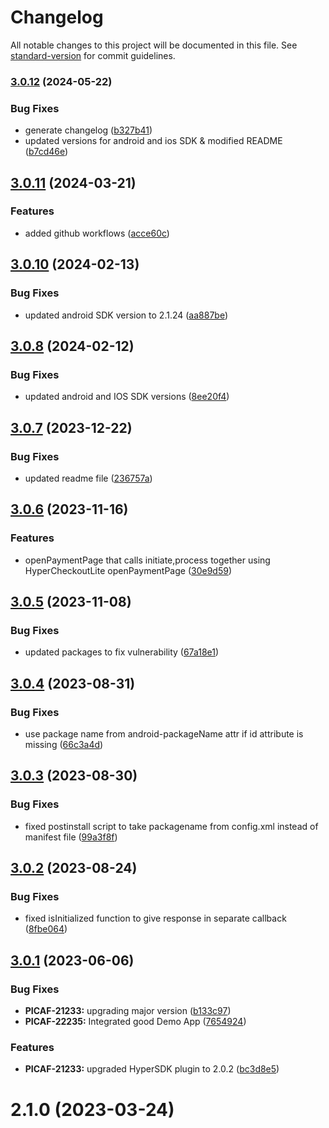 # Changelog

All notable changes to this project will be documented in this file. See [standard-version](https://github.com/conventional-changelog/standard-version) for commit guidelines.

### [3.0.12](https://github.com/juspay/hyper-sdk-cordova/compare/v3.0.11...v3.0.12) (2024-05-22)


### Bug Fixes

* generate changelog ([b327b41](https://github.com/juspay/hyper-sdk-cordova/commit/b327b4199b7a7a6e821b8feb67de558f899e9202))
* updated versions for android and ios SDK & modified README ([b7cd46e](https://github.com/juspay/hyper-sdk-cordova/commit/b7cd46eff728f543062047a9dff1423325bf4dba))

## [3.0.11](https://github.com/juspay/hyper-sdk-cordova/compare/v3.0.10...v3.0.11) (2024-03-21)


### Features

* added github workflows ([acce60c](https://github.com/juspay/hyper-sdk-cordova/commit/acce60c50f764cf0decd62e4249866b831e2e004))



## [3.0.10](https://github.com/juspay/hyper-sdk-cordova/compare/v3.0.8...v3.0.10) (2024-02-13)


### Bug Fixes

* updated android SDK version to 2.1.24 ([aa887be](https://github.com/juspay/hyper-sdk-cordova/commit/aa887be499e1879837fecd1b960221ef3b4599c0))



## [3.0.8](https://github.com/juspay/hyper-sdk-cordova/compare/v3.0.7...v3.0.8) (2024-02-12)


### Bug Fixes

* updated android and IOS SDK versions ([8ee20f4](https://github.com/juspay/hyper-sdk-cordova/commit/8ee20f4c3aad1230e7b59e903b110b5cc94379e3))



## [3.0.7](https://github.com/juspay/hyper-sdk-cordova/compare/v3.0.6...v3.0.7) (2023-12-22)


### Bug Fixes

* updated readme file ([236757a](https://github.com/juspay/hyper-sdk-cordova/commit/236757a56035a985c20724d446ac39a460a27878))



## [3.0.6](https://github.com/juspay/hyper-sdk-cordova/compare/v3.0.5...v3.0.6) (2023-11-16)


### Features

* openPaymentPage that calls initiate,process together using HyperCheckoutLite openPaymentPage ([30e9d59](https://github.com/juspay/hyper-sdk-cordova/commit/30e9d59c6ba6113438ef406ecc2f27fc8449ea93))



## [3.0.5](https://github.com/juspay/hyper-sdk-cordova/compare/v3.0.4...v3.0.5) (2023-11-08)


### Bug Fixes

* updated packages to fix vulnerability ([67a18e1](https://github.com/juspay/hyper-sdk-cordova/commit/67a18e1233bf763b65c2038219adbf37aea24ecb))



## [3.0.4](https://github.com/juspay/hyper-sdk-cordova/compare/v3.0.3...v3.0.4) (2023-08-31)


### Bug Fixes

* use package name from android-packageName attr if id attribute is missing ([66c3a4d](https://github.com/juspay/hyper-sdk-cordova/commit/66c3a4d8305f019916cfa2796df17385f1855a54))



## [3.0.3](https://github.com/juspay/hyper-sdk-cordova/compare/v3.0.2...v3.0.3) (2023-08-30)


### Bug Fixes

* fixed postinstall script to take packagename from config.xml instead of manifest file ([99a3f8f](https://github.com/juspay/hyper-sdk-cordova/commit/99a3f8f26881deb61dfbdc2f04d9a90098f9855d))



## [3.0.2](https://github.com/juspay/hyper-sdk-cordova/compare/v3.0.1...v3.0.2) (2023-08-24)


### Bug Fixes

* fixed isInitialized function to give response in separate callback ([8fbe064](https://github.com/juspay/hyper-sdk-cordova/commit/8fbe0649376f9cfbf2a77472f72a9b180c4fea8c))



## [3.0.1](https://github.com/juspay/hyper-sdk-cordova/compare/v2.1.0...v3.0.1) (2023-06-06)


### Bug Fixes

* **PICAF-21233:** upgrading major version ([b133c97](https://github.com/juspay/hyper-sdk-cordova/commit/b133c97b1706c31e8266d759f29b3430c678ae78))
* **PICAF-22235:** Integrated good Demo App ([7654924](https://github.com/juspay/hyper-sdk-cordova/commit/7654924b7b2c2e63210744cf13699e202ea98cca))


### Features

* **PICAF-21233:** upgraded HyperSDK plugin to 2.0.2 ([bc3d8e5](https://github.com/juspay/hyper-sdk-cordova/commit/bc3d8e5f42e1ca24b034c7dd77802fb137660d72))



# 2.1.0 (2023-03-24)

